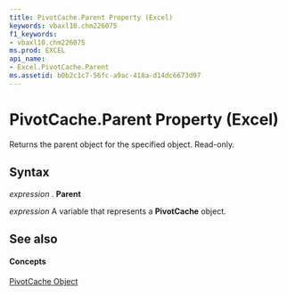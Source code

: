 ```yaml
---
title: PivotCache.Parent Property (Excel)
keywords: vbaxl10.chm226075
f1_keywords:
- vbaxl10.chm226075
ms.prod: EXCEL
api_name:
- Excel.PivotCache.Parent
ms.assetid: b0b2c1c7-56fc-a9ac-418a-d14dc6673d97
---
```



# PivotCache.Parent Property (Excel)

Returns the parent object for the specified object. Read-only.


## Syntax

 _expression_ . **Parent**

 _expression_ A variable that represents a **PivotCache** object.


## See also


#### Concepts


[PivotCache Object](pivotcache-object-excel.md)

